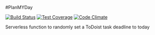 #PlanMYDay

[![Build Status](https://travis-ci.org/matteo-hertel/PlanMyDay.svg?branch=master)](https://travis-ci.org/matteo-hertel/PlanMyDay)
[![Test Coverage](https://codeclimate.com/github/matteo-hertel/PlanMyDay/badges/coverage.svg)](https://codeclimate.com/github/matteo-hertel/PlanMyDay/coverage)
[![Code Climate](https://codeclimate.com/github/matteo-hertel/PlanMyDay/badges/gpa.svg)](https://codeclimate.com/github/matteo-hertel/PlanMyDay)

Serverless function to randomly set a ToDoist task deadline to today